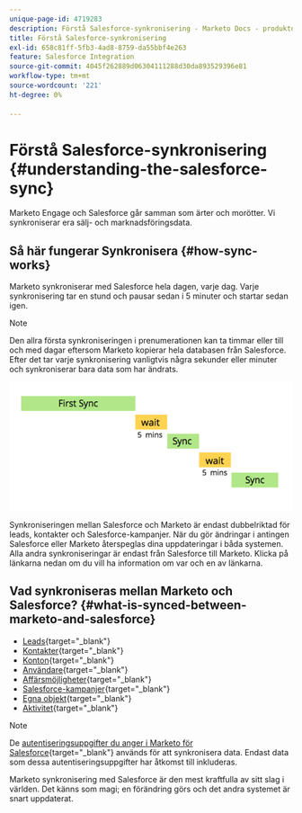 ```yaml
---
unique-page-id: 4719283
description: Förstå Salesforce-synkronisering - Marketo Docs - produktdokumentation
title: Förstå Salesforce-synkronisering
exl-id: 658c81ff-5fb3-4ad8-8759-da55bbf4e263
feature: Salesforce Integration
source-git-commit: 4045f262889d06304111288d30da893529396e81
workflow-type: tm+mt
source-wordcount: '221'
ht-degree: 0%

---
```


# Förstå Salesforce-synkronisering {#understanding-the-salesforce-sync}

Marketo Engage och Salesforce går samman som ärter och morötter. Vi synkroniserar era sälj- och marknadsföringsdata.

## Så här fungerar Synkronisera {#how-sync-works}

Marketo synkroniserar med Salesforce hela dagen, varje dag. Varje synkronisering tar en stund och pausar sedan i 5 minuter och startar sedan igen.

>[!NOTE]
>
>Den allra första synkroniseringen i prenumerationen kan ta timmar eller till och med dagar eftersom Marketo kopierar hela databasen från Salesforce. Efter det tar varje synkronisering vanligtvis några sekunder eller minuter och synkroniserar bara data som har ändrats.

![](assets/sync-illustration.png)

Synkroniseringen mellan Salesforce och Marketo är endast dubbelriktad för leads, kontakter och Salesforce-kampanjer. När du gör ändringar i antingen Salesforce eller Marketo återspeglas dina uppdateringar i båda systemen. Alla andra synkroniseringar är endast från Salesforce till Marketo. Klicka på länkarna nedan om du vill ha information om var och en av länkarna.

## Vad synkroniseras mellan Marketo och Salesforce? {#what-is-synced-between-marketo-and-salesforce}

* [Leads](/help/marketo/product-docs/crm-sync/salesforce-sync/sfdc-sync-details/sfdc-sync-lead-sync.md){target="_blank"}
* [Kontakter](/help/marketo/product-docs/crm-sync/salesforce-sync/sfdc-sync-details/sfdc-sync-contact-sync.md){target="_blank"}
* [Konton](/help/marketo/product-docs/crm-sync/salesforce-sync/sfdc-sync-details/sfdc-sync-account-sync.md){target="_blank"}
* [Användare](/help/marketo/product-docs/crm-sync/salesforce-sync/sfdc-sync-details/sfdc-sync-lead-account-owner-sync.md){target="_blank"}
* [Affärsmöjligheter](/help/marketo/product-docs/crm-sync/salesforce-sync/sfdc-sync-details/sfdc-sync-opportunity-sync.md){target="_blank"}
* [Salesforce-kampanjer](/help/marketo/product-docs/crm-sync/salesforce-sync/sfdc-sync-details/sfdc-sync-campaign-sync.md){target="_blank"}
* [Egna objekt](/help/marketo/product-docs/crm-sync/salesforce-sync/sfdc-sync-details/sfdc-sync-custom-object-sync.md){target="_blank"}
* [Aktivitet](/help/marketo/product-docs/crm-sync/salesforce-sync/sfdc-sync-details/sfdc-sync-activity-sync.md){target="_blank"}

>[!NOTE]
>
>De [autentiseringsuppgifter du anger i Marketo för Salesforce](/help/marketo/product-docs/crm-sync/salesforce-sync/setup/enterprise-unlimited-edition/step-2-of-3-create-a-salesforce-user-for-marketo-enterprise-unlimited.md){target="_blank"} används för att synkronisera data. Endast data som dessa autentiseringsuppgifter har åtkomst till inkluderas.

Marketo synkronisering med Salesforce är den mest kraftfulla av sitt slag i världen. Det känns som magi; en förändring görs och det andra systemet är snart uppdaterat.
